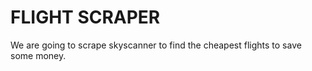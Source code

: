 # FLIGHT SCRAPER

We are going to scrape skyscanner to find the cheapest flights to save some money.

